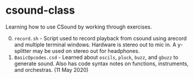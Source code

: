 # csound-class
Learning how to use CSound by working through exercises.

0.  ```record.sh``` - Script used to record playback from csound using arecord and multiple terminal windows.  Hardware is stereo out to mic in.  A y-splitter may be used on stereo out for headphones.
1.  ```BasicOpcodes.csd``` - Learned about ```oscils```, ```pluck```, ```buzz```, and ```gbuzz``` to generate sound.  Also has code syntax notes on functions, instruments, and orchestras. (11 May 2020)
